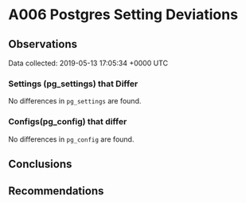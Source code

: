 # A006 Postgres Setting Deviations #

## Observations ##
Data collected: 2019-05-13 17:05:34 +0000 UTC  

### Settings (pg_settings) that Differ ###

No differences in `pg_settings` are found.

### Configs(pg_config) that differ ###

No differences in `pg_config` are found.



## Conclusions ##


## Recommendations ##

